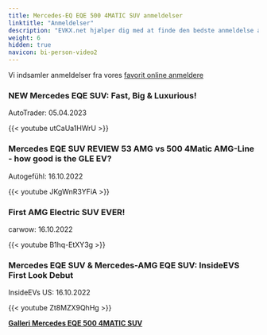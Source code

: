 ```yaml
---
title: Mercedes-EQ EQE 500 4MATIC SUV anmeldelser
linktitle: "Anmeldelser"
description: "EVKX.net hjælper dig med at finde den bedste anmeldelse af denne model."
weight: 6
hidden: true
navicon: bi-person-video2
---
```

Vi indsamler anmeldelser fra vores [favorit online anmeldere](../../../../../guides/evreviewers/)

<div class="container text-center shadow p-2 pe-4 mb-5 bg-body-tertiary rounded border">
<h3>NEW Mercedes EQE SUV: Fast, Big & Luxurious!</h3>
<p>AutoTrader: 05.04.2023</p>

{{< youtube utCaUa1HWrU >}}

</div>
<div class="container text-center shadow p-2 pe-4 mb-5 bg-body-tertiary rounded border">
<h3>Mercedes EQE SUV REVIEW 53 AMG vs 500 4Matic AMG-Line - how good is the GLE EV?</h3>
<p>Autogefühl: 16.10.2022</p>

{{< youtube JKgWnR3YFiA >}}

</div>
<div class="container text-center shadow p-2 pe-4 mb-5 bg-body-tertiary rounded border">
<h3>First AMG Electric SUV EVER!</h3>
<p>carwow: 16.10.2022</p>

{{< youtube B1hq-EtXY3g >}}

</div>
<div class="container text-center shadow p-2 pe-4 mb-5 bg-body-tertiary rounded border">
<h3>Mercedes EQE SUV & Mercedes-AMG EQE SUV: InsideEVS First Look Debut</h3>
<p>InsideEVs US: 16.10.2022</p>

{{< youtube Zt8MZX9QhHg >}}

</div>
<div class="mt-3 mb-3">
<a href="../gallery/" class="text-decoration-none text-black">
<strong><i class="bi-arrow-left"></i>Galleri  </strong>
</a>
<a href="../" class="text-decoration-none text-black float-end">
<strong>Mercedes EQE 500 4MATIC SUV <i class="bi-arrow-right"></i></strong>
</a>
</div>
